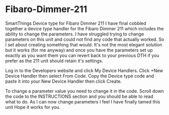 # Fibaro-Dimmer-211
SmartThings Device type for Fibaro Dimmer 211
I have final cobbled together a device type handler for the Fibaro Dimmer 211 which includes the ability to change the parameters. I have struggled trying to change parameters on this unit and could not find any code that actually worked. So I set about creating something that would.
It's not the most elegant solution but it works (for me anyway) and once you have the parameters set  up exactly as you want them you can revert back to your previous DTH if you prefer as the 211 unit should retain it's settings.

Log in to the Developers website and click My Device Handlers. 
Click +New Device Handler then select From Code.
Copy the Device type code and paste it into your New Device Handler then click Create.

To change a parameter value you need to change it in the code. Scroll down the code to the INSTRUCTIONS section and you should be able to read what to do.
As I can now change parameters I feel I have finally tamed this unit
Hope it works for you.

